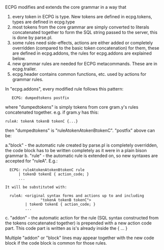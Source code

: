 ECPG modifies and extends the core grammar in a way that
1) every token in ECPG is <str> type. New tokens are
   defined in ecpg.tokens, types are defined in ecpg.type
2) most tokens from the core grammar are simply converted
   to literals concatenated together to form the SQL string
   passed to the server, this is done by parse.pl.
3) some rules need side-effects, actions are either added
   or completely overridden (compared to the basic token
   concatenation) for them, these are defined in ecpg.addons,
   the rules for ecpg.addons are explained below.
4) new grammar rules are needed for ECPG metacommands.
   These are in ecpg.trailer.
5) ecpg.header contains common functions, etc. used by
   actions for grammar rules.

In "ecpg.addons", every modified rule follows this pattern:

       ECPG: dumpedtokens postfix

where "dumpedtokens" is simply tokens from core gram.y's
rules concatenated together. e.g. if gram.y has this:

	ruleA: tokenA tokenB tokenC {...}

then "dumpedtokens" is "ruleAtokenAtokenBtokenC".
"postfix" above can be:

a."block" - the automatic rule created by parse.pl is completely
overridden, the code block has to be written completely as
it were in a plain bison grammar
b. "rule" - the automatic rule is extended on, so new syntaxes
are accepted for "ruleA". E.g.:

      ECPG: ruleAtokenAtokenBtokenC rule
          | tokenD tokenE { action_code; }
          ...

    It will be substituted with:

      ruleA: <original syntax forms and actions up to and including
                    "tokenA tokenB tokenC">
             | tokenD tokenE { action_code; }
             ...

c. "addon" - the automatic action for the rule (SQL syntax constructed
from the tokens concatenated together) is prepended with a new
action code part. This code part is written as is's already inside
the { ... }

Multiple "addon" or "block" lines may appear together with the
new code block if the code block is common for those rules.
